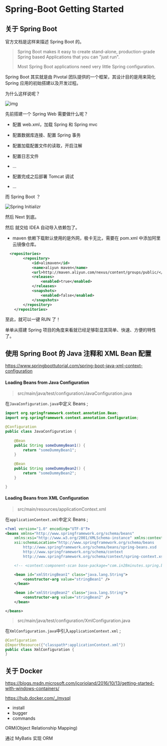 # Spring-Boot Getting Started



## 关于 Spring Boot

官方文档是这样来描述 Spring Boot 的。

> Spring Boot makes it easy to create stand-alone, production-grade Spring based Applications that you can "just run".
>
> Most Spring Boot applications need very little Spring configuration.

Spring Boot 其实就是由 Pivotal 团队提供的一个框架，其设计目的是用来简化 Spring 应用的初始搭建以及开发过程。

为什么这样说呢？

![img](https://pic2.zhimg.com/50/v2-b2c92856b17a107a7fdd53e65b7b2eff_hd.gif)

先前搭建一个 Spring Web 需要做什么呢？

- 配置 web.xml，加载 Spring 和 Spring mvc
- 配置数据库连接、配置 Spring 事务
- 配置加载配置文件的读取，开启注解
- 配置日志文件

- ...
- 配置完成之后部署 Tomcat 调试
- ...

而 Spring Boot ？

![Spring Initializr](https://s2.ax1x.com/2019/07/01/ZGeKNF.png)

然后 Next 到底。

然后 就交给 IDEA 自动导入依赖包了。

- maven 依赖下载默认使用的是外网，极卡无比，需要在 pom.xml 中添加阿里云镜像仓库。

```xml
  <repositories>
        <repository>
            <id>alimaven</id>
            <name>aliyun maven</name>
            <url>http://maven.aliyun.com/nexus/content/groups/public/</url>
            <releases>
                <enabled>true</enabled>
            </releases>
            <snapshots>
                <enabled>false</enabled>
            </snapshots>
        </repository>
    </repositories>
```

至此，就可以一键 RUN 了！

单单从搭建 Spring  项目的角度来看就已经足够彰显其简单、快速、方便的特性了。

## 使用 Spring Boot 的 Java 注释和 XML Bean 配置

https://www.springboottutorial.com/spring-boot-java-xml-context-configuration

#### Loading Beans from Java Configuration

>  src/main/java/test/configuration/JavaConfiguration.java

在` JavaConfiguration.java `中定义 Beans ;

```java
import org.springframework.context.annotation.Bean;
import org.springframework.context.annotation.Configuration;

@Configuration
public class JavaConfiguration {
	
	@Bean
	public String someDummyBean1() {
		return "someDummyBean1";
	}
	
	@Bean
	public String someDummyBean2() {
		return "someDummyBean2";
	}

}
```



#### Loading Beans from XML Configuration

> src/main/resources/applicationContext.xml

在` applicationContext.xml `中定义 Beans ;

```xml
<?xml version="1.0" encoding="UTF-8"?>
<beans xmlns="http://www.springframework.org/schema/beans"
	xmlns:xsi="http://www.w3.org/2001/XMLSchema-instance" xmlns:context="http://www.springframework.org/schema/context"
	xsi:schemaLocation="http://www.springframework.org/schema/beans
        http://www.springframework.org/schema/beans/spring-beans.xsd
        http://www.springframework.org/schema/context
        http://www.springframework.org/schema/context/spring-context.xsd">

	<!-- <context:component-scan base-package="com.in28minutes.spring.basics"/> -->

	<bean id="xmlStringBean1" class="java.lang.String">
		<constructor-arg value="stringBean1" />
	</bean>

	<bean id="xmlStringBean2" class="java.lang.String">
		<constructor-arg value="stringBean2" />
	</bean>

</beans>
```

>  src/main/java/test/configuration/XmlConfiguration.java

在` XmlConfiguration.java `中引入`applicationContext.xml` ;

``` java
@Configuration
@ImportResource({"classpath*:applicationContext.xml"})
public class XmlConfiguration {
}
```



## 关于 Docker



https://blogs.msdn.microsoft.com/jcorioland/2016/10/13/getting-started-with-windows-containers/



https://hub.docker.com/_/mysql



- install
- bugger
- commands

ORM(Object Relationship Mapping)

通过 MyBatis 实现 ORM